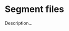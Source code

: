 <!-- ======================================================================
--- Search engine
title:          Segment files
keywords:       segment file
description:    Segment files in md-site-engine.
--- Menu system
order:          30
text:           Segment files
hidden:         false
umbel:          false
--- Page properties
id:             
document:       
layout:         layout-2-left
$-left:         #side-menu
--- Side menu
side-menu-root:     /documentation
side-menu-header:   Documentation
side-menu-top:      Introduction
side-menu-depth:    2
======================================================================= -->

# Segment files

Description...